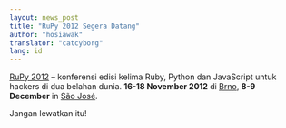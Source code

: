 ```yaml
---
layout: news_post
title: "RuPy 2012 Segera Datang"
author: "hosiawak"
translator: "catcyborg"
lang: id
---
```


[RuPy 2012][1] – konferensi edisi kelima Ruby, Python dan JavaScript untuk
hackers di dua belahan dunia. **16-18 November 2012** di
[Brno][2], **8-9 December** in [São José][3].

Jangan lewatkan itu!



[1]: http://rupy.eu/
[2]: http://rupy.eu/#city-carousel
[3]: http://rupy.com.br/#city-carousel
